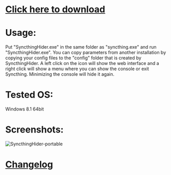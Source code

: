 # <a href="https://github.com/cryptogeek/SyncthingHider-portable/raw/master/SyncthingHider.exe" >Click here to download</a>

# Usage:
Put "SyncthingHider.exe" in the same folder as "syncthing.exe" and run "SyncthingHider.exe".
You can copy parameters from another installation by copying your config files to the "config" folder that is created by SyncthingHider.
A left click on the icon will show the web interface and a right click will show a menu where you can show the console or exit Syncthing. Minimizing the console will hide it again.

# Tested OS: 
Windows 8.1 64bit

# Screenshots:
![SyncthingHider-portable](https://raw.githubusercontent.com/cryptogeek/SyncthingHider-portable/master/screenshot%20notification%20area.png)

# <a href="https://raw.githubusercontent.com/cryptogeek/SyncthingHider-portable/master/changelog.txt" target="_blank">Changelog</a>